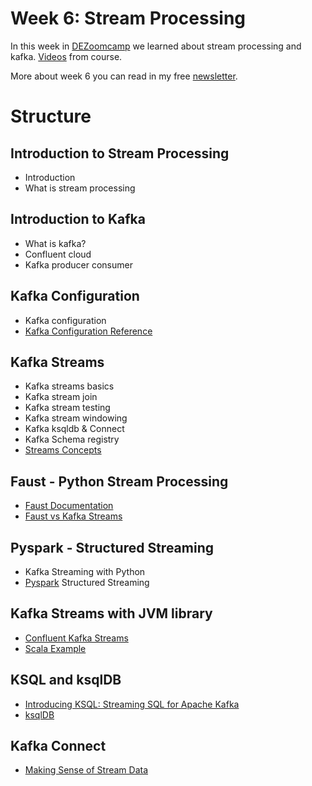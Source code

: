 # Week 6: Stream Processing

In this week in [DEZoomcamp](https://github.com/DataTalksClub/data-engineering-zoomcamp) we learned about stream processing and kafka. [Videos](https://www.youtube.com/watch?v=hfvju3iOIP0&list=PL3MmuxUbc_hJed7dXYoJw8DoCuVHhGEQb&index=67) from course.

More about week 6 you can read in my free [newsletter](https://datadamejourneys.substack.com/p/data-engineering-zoomcamp-week-6).
# Structure

## Introduction to Stream Processing

- Introduction
- What is stream processing

## Introduction to Kafka

 - What is kafka?
 - Confluent cloud
 - Kafka producer consumer

 ## Kafka Configuration

 - Kafka configuration
 - [Kafka Configuration Reference](https://docs.confluent.io/platform/current/installation/configuration/)

 ## Kafka Streams

 - Kafka streams basics
 - Kafka stream join
 - Kafka stream testing
 - Kafka stream windowing
 - Kafka ksqldb & Connect
 - Kafka Schema registry
 - [Streams Concepts](https://docs.confluent.io/platform/current/streams/concepts.html)

 ## Faust - Python Stream Processing

- [Faust Documentation](https://faust.readthedocs.io/en/latest/index.html)
- [Faust vs Kafka Streams](https://faust.readthedocs.io/en/latest/playbooks/vskafka.html)

## Pyspark - Structured Streaming

- Kafka Streaming with Python
- [Pyspark](https://github.com/DataTalksClub/data-engineering-zoomcamp/blob/main/06-streaming/python/streams-example/pyspark/README.md) Structured Streaming

## Kafka Streams with JVM library

- [Confluent Kafka Streams](https://kafka.apache.org/documentation/streams/)
- [Scala Example](https://github.com/AnkushKhanna/kafka-helper/tree/master/src/main/scala/kafka/schematest)

## KSQL and ksqlDB

- [Introducing KSQL: Streaming SQL for Apache Kafka](https://www.confluent.io/blog/ksql-streaming-sql-for-apache-kafka/)
- [ksqlDB](https://ksqldb.io/)

## Kafka Connect

- [Making Sense of Stream Data](https://medium.com/analytics-vidhya/making-sense-of-stream-data-b74c1252a8f5)